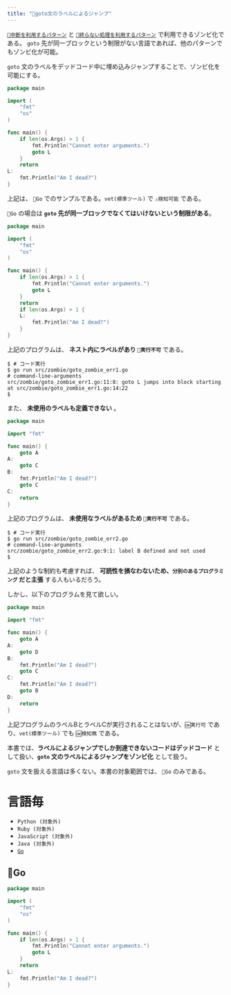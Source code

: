 ```yaml
---
title: "🧟goto文のラベルによるジャンプ"
---
```


[`🔖中断を利用するパターン`](./p_after) と [`🔖終らない処理を利用するパターン`](./p_forever) で利用できるゾンビ化である。
`goto` 先が同一ブロックという制限がない言語であれば、他のパターンでもゾンビ化が可能。

`goto` 文のラベルをデッドコード中に埋め込みジャンプすることで、ゾンビ化を可能にする。

``` go:goto_zombie.go:./projects/golang/src/zombie/goto_zombie.go
package main

import (
	"fmt"
	"os"
)

func main() {
	if len(os.Args) > 1 {
		fmt.Println("Cannot enter arguments.")
		goto L
	}
	return
L:
	fmt.Println("Am I dead?")
}

```

上記は、 `🔧Go` でのサンプルである。`vet(標準ツール)` で `⚠検知可能` である。 

`🔧Go` の場合は **`goto` 先が同一ブロックでなくてはいけないという制限がある**。

``` go:goto_zombie_err1.go:./projects/golang/src/zombie/goto_zombie_err1.go
package main

import (
	"fmt"
	"os"
)

func main() {
	if len(os.Args) > 1 {
		fmt.Println("Cannot enter arguments.")
		goto L
	}
	return
	if len(os.Args) > 1 {
	L:
		fmt.Println("Am I dead?")
	}
}

```

上記のプログラムは、 **ネスト内にラベルがあり `🚫実行不可`** である。

``` console
$ # コード実行
$ go run src/zombie/goto_zombie_err1.go 
# command-line-arguments
src/zombie/goto_zombie_err1.go:11:8: goto L jumps into block starting at src/zombie/goto_zombie_err1.go:14:22
$
```

また、 **未使用のラベルも定義できない** 。

``` go:goto_zombie_err2.go:./projects/golang/src/zombie/goto_zombie_err2.go
package main

import "fmt"

func main() {
	goto A
A:
	goto C
B:
	fmt.Println("Am I dead?")
	goto C
C:
	return
}

```

上記のプログラムは、 **未使用なラベルがあるため `🚫実行不可`** である。

``` console
$ # コード実行
$ go run src/zombie/goto_zombie_err2.go 
# command-line-arguments
src/zombie/goto_zombie_err2.go:9:1: label B defined and not used
$
```

上記のような制約も考慮すれば、 **可読性を損なわないため、`分別のあるプログラミング` だと主張** する人もいるだろう。

しかし、以下のプログラムを見て欲しい。

``` go:goto_zombie_multi.go:./projects/golang/src/zombie/goto_zombie_multi.go
package main

import "fmt"

func main() {
	goto A
A:
	goto D
B:
	fmt.Println("Am I dead?")
	goto C
C:
	fmt.Println("Am I dead?")
	goto B
D:
	return
}

```

上記プログラムのラベルBとラベルCが実行されることはないが、`🆗実行可` であり、`vet(標準ツール)` でも `🆗検知無` である。

本書では、**ラベルによるジャンプでしか到達できないコードはデッドコード** として扱い、**`goto` 文のラベルによるジャンプをゾンビ化** として扱う。

`goto` 文を扱える言語は多くない。本書の対象範囲では、 `🔧Go` のみである。

# 言語毎

- `Python (対象外)`
- `Ruby (対象外)`
- `JavaScript (対象外)`
- `Java (対象外)`
- [`Go`](#🔧Go)

## 🔧Go

``` go:goto_zombie.go:./projects/golang/src/zombie/goto_zombie.go
package main

import (
	"fmt"
	"os"
)

func main() {
	if len(os.Args) > 1 {
		fmt.Println("Cannot enter arguments.")
		goto L
	}
	return
L:
	fmt.Println("Am I dead?")
}

```

